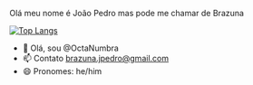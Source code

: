 Olá meu nome é João Pedro mas pode me chamar de Brazuna

[![Top Langs](https://github-readme-stats.vercel.app/api/top-langs/?username=OctaNumbra&layout=donut&theme=gotham)](https://github.com/anuraghazra/github-readme-stats)

- 👋 Olá, sou @OctaNumbra
- 📫 Contato brazuna.jpedro@gmail.com
- 😄 Pronomes: he/him

<!---
OctaNumbra/OctaNumbra is a ✨ special ✨ repository because its `README.md` (this file) appears on your GitHub profile.
You can click the Preview link to take a look at your changes.
--->
